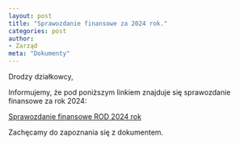 ```yaml
---
layout: post
title: "Sprawozdanie finansowe za 2024 rok."
categories: post
author:
- Zarząd
meta: "Dokumenty"
---
```

Drodzy działkowcy,

Informujemy, że pod poniższym linkiem znajduje się sprawozdanie finansowe za rok 2024:

[Sprawozdanie finansowe ROD 2024 rok](https://github.com/magnetoField/ROD/blob/master/assets/Sprawozdanie_finansowe_2024.pdf)

Zachęcamy do zapoznania się z dokumentem.
